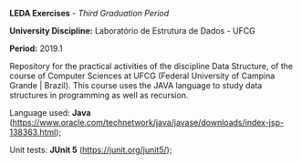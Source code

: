 **LEDA Exercises** - *Third Graduation Period*

**University Discipline:** Laboratório de Estrutura de Dados - UFCG

**Period:** 2019.1

Repository for the practical activities of the discipline Data Structure, of the course of Computer Sciences at UFCG (Federal University of Campina Grande | Brazil). This course uses the JAVA language to study data structures in programming as well as recursion.

Language used: **Java** (https://www.oracle.com/technetwork/java/javase/downloads/index-jsp-138363.html);

Unit tests: **JUnit 5** (https://junit.org/junit5/);
